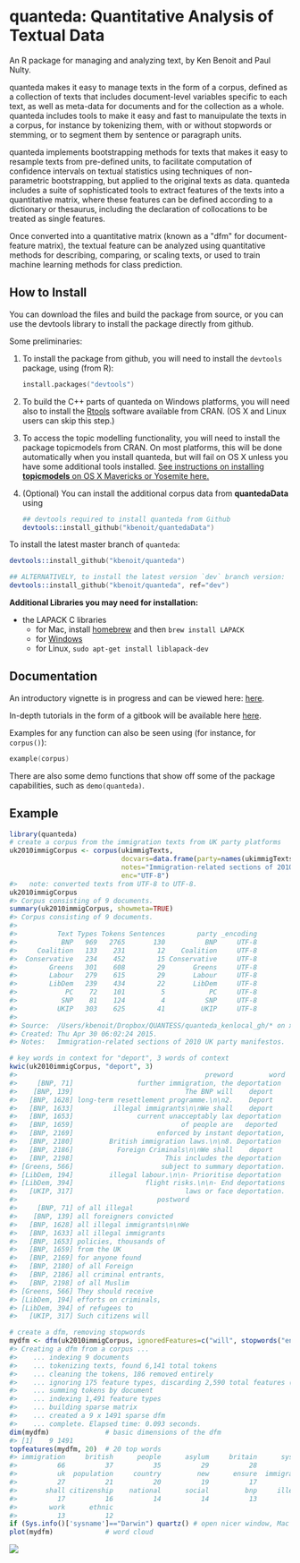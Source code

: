 <!-- README.md is generated from README.Rmd. Please edit that file -->
quanteda: Quantitative Analysis of Textual Data
===============================================

An R package for managing and analyzing text, by Ken Benoit and Paul Nulty.

quanteda makes it easy to manage texts in the form of a corpus, defined as a collection of texts that includes document-level variables specific to each text, as well as meta-data for documents and for the collection as a whole. quanteda includes tools to make it easy and fast to manuipulate the texts in a corpus, for instance by tokenizing them, with or without stopwords or stemming, or to segment them by sentence or paragraph units.

quanteda implements bootstrapping methods for texts that makes it easy to resample texts from pre-defined units, to facilitate computation of confidence intervals on textual statistics using techniques of non-parametric bootstrapping, but applied to the original texts as data. quanteda includes a suite of sophisticated tools to extract features of the texts into a quantitative matrix, where these features can be defined according to a dictionary or thesaurus, including the declaration of collocations to be treated as single features.

Once converted into a quantitative matrix (known as a "dfm" for document-feature matrix), the textual feature can be analyzed using quantitative methods for describing, comparing, or scaling texts, or used to train machine learning methods for class prediction.

How to Install
--------------

You can download the files and build the package from source, or you can use the devtools library to install the package directly from github.

Some preliminaries:

1.  To install the package from github, you will need to install the `devtools` package, using (from R):

    ``` s
    install.packages("devtools")
    ```

2.  To build the C++ parts of quanteda on Windows platforms, you will need also to install the [Rtools](http://cran.r-project.org/bin/windows/Rtools/) software available from CRAN. (OS X and Linux users can skip this step.)

3.  To access the topic modelling functionality, you will need to install the package topicmodels from CRAN. On most platforms, this will be done automatically when you install quanteda, but will fail on OS X unless you have some additional tools installed. [See instructions on installing **topicmodels** on OS X Mavericks or Yosemite here.](http://www.kenbenoit.net/how-to-install-the-r-package-topicmodels-on-os-x/)

4.  (Optional) You can install the additional corpus data from **quantedaData** using

    ``` s
    ## devtools required to install quanteda from Github
    devtools::install_github("kbenoit/quantedaData")
    ```

To install the latest master branch of `quanteda`:

``` s
devtools::install_github("kbenoit/quanteda")

## ALTERNATIVELY, to install the latest version `dev` branch version:
devtools::install_github("kbenoit/quanteda", ref="dev")
```

**Additional Libraries you may need for installation:**

-   the LAPACK C libraries
    -   for Mac, install [homebrew](http://brew.sh/) and then `brew install LAPACK`
    -   for [Windows](http://icl.cs.utk.edu/lapack-for-windows/lapack/)
    -   for Linux, `sudo apt-get install liblapack-dev`

Documentation
-------------

An introductory vignette is in progress and can be viewed here: [here](http://pnulty.github.io).

In-depth tutorials in the form of a gitbook will be available here [here](http://kbenoit.github.io/quanteda).

Examples for any function can also be seen using (for instance, for `corpus()`):

``` s
example(corpus)
```

There are also some demo functions that show off some of the package capabilities, such as `demo(quanteda)`.

Example
-------

``` r
library(quanteda)
# create a corpus from the immigration texts from UK party platforms
uk2010immigCorpus <- corpus(ukimmigTexts,
                            docvars=data.frame(party=names(ukimmigTexts)),
                            notes="Immigration-related sections of 2010 UK party manifestos",
                            enc="UTF-8")
#>   note: converted texts from UTF-8 to UTF-8.
uk2010immigCorpus
#> Corpus consisting of 9 documents.
summary(uk2010immigCorpus, showmeta=TRUE)
#> Corpus consisting of 9 documents.
#> 
#>          Text Types Tokens Sentences        party _encoding
#>           BNP   969   2765       130          BNP     UTF-8
#>     Coalition   133    231        12    Coalition     UTF-8
#>  Conservative   234    452        15 Conservative     UTF-8
#>        Greens   301    608        29       Greens     UTF-8
#>        Labour   279    615        29       Labour     UTF-8
#>        LibDem   239    434        22       LibDem     UTF-8
#>            PC    72    101         5           PC     UTF-8
#>           SNP    81    124         4          SNP     UTF-8
#>          UKIP   303    625        41         UKIP     UTF-8
#> 
#> Source:  /Users/kbenoit/Dropbox/QUANTESS/quanteda_kenlocal_gh/* on x86_64 by kbenoit.
#> Created: Thu Apr 30 06:02:24 2015.
#> Notes:   Immigration-related sections of 2010 UK party manifestos.

# key words in context for "deport", 3 words of context
kwic(uk2010immigCorpus, "deport", 3)
#>                                               preword         word
#>     [BNP, 71]                further immigration, the deportation 
#>    [BNP, 139]                            The BNP will    deport   
#>   [BNP, 1628] long-term resettlement programme.\n\n2.    Deport   
#>   [BNP, 1633]          illegal immigrants\n\nWe shall    deport   
#>   [BNP, 1653]                current unacceptably lax deportation 
#>   [BNP, 1659]                           of people are   deported  
#>   [BNP, 2169]                     enforced by instant deportation,
#>   [BNP, 2180]         British immigration laws.\n\n8. Deportation 
#>   [BNP, 2186]           Foreign Criminals\n\nWe shall    deport   
#>   [BNP, 2198]                       This includes the deportation 
#> [Greens, 566]                      subject to summary deportation.
#> [LibDem, 194]         illegal labour.\n\n- Prioritise deportation 
#> [LibDem, 394]                  flight risks.\n\n- End deportations
#>   [UKIP, 317]                            laws or face deportation.
#>                                   postword
#>     [BNP, 71] of all illegal              
#>    [BNP, 139] all foreigners convicted    
#>   [BNP, 1628] all illegal immigrants\n\nWe
#>   [BNP, 1633] all illegal immigrants      
#>   [BNP, 1653] policies, thousands of      
#>   [BNP, 1659] from the UK                 
#>   [BNP, 2169] for anyone found            
#>   [BNP, 2180] of all Foreign              
#>   [BNP, 2186] all criminal entrants,      
#>   [BNP, 2198] of all Muslim               
#> [Greens, 566] They should receive         
#> [LibDem, 194] efforts on criminals,       
#> [LibDem, 394] of refugees to              
#>   [UKIP, 317] Such citizens will

# create a dfm, removing stopwords
mydfm <- dfm(uk2010immigCorpus, ignoredFeatures=c("will", stopwords("english", verbose=FALSE)))
#> Creating a dfm from a corpus ...
#>    ... indexing 9 documents
#>    ... tokenizing texts, found 6,141 total tokens
#>    ... cleaning the tokens, 186 removed entirely
#>    ... ignoring 175 feature types, discarding 2,590 total features (43.5%)
#>    ... summing tokens by document
#>    ... indexing 1,491 feature types
#>    ... building sparse matrix
#>    ... created a 9 x 1491 sparse dfm
#>    ... complete. Elapsed time: 0.093 seconds.
dim(mydfm)              # basic dimensions of the dfm
#> [1]    9 1491
topfeatures(mydfm, 20)  # 20 top words
#> immigration     british      people      asylum     britain      system 
#>          66          37          35          29          28          27 
#>          uk  population     country         new      ensure  immigrants 
#>          27          21          20          19          17          17 
#>       shall citizenship    national      social         bnp     illegal 
#>          17          16          14          14          13          13 
#>        work      ethnic 
#>          13          12
if (Sys.info()['sysname']=="Darwin") quartz() # open nicer window, Mac only
plot(mydfm)             # word cloud     
```

![](README-quanteda_example-1.png)
